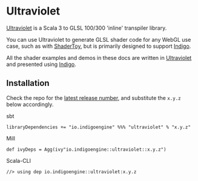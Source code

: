 # Ultraviolet

[Ultraviolet](https://github.com/PurpleKingdomGames/ultraviolet) is a Scala 3 to GLSL 100/300 'inline' transpiler library.

You can use Ultraviolet to generate GLSL shader code for any WebGL use case, such as with [ShaderToy](https://www.shadertoy.com/), but is primarily designed to support [Indigo](https://github.com/PurpleKingdomGames/indigo).

All the shader examples and demos in these docs are written in [Ultraviolet](https://github.com/PurpleKingdomGames/ultraviolet) and presented using [Indigo](https://indigoengine.io/).

## Installation

Check the repo for the [latest release number](https://github.com/PurpleKingdomGames/ultraviolet/releases), and substitute the `x.y.z` below accordingly.

sbt

```
libraryDependencies += "io.indigoengine" %%% "ultraviolet" % "x.y.z"
```

Mill

```
def ivyDeps = Agg(ivy"io.indigoengine::ultraviolet::x.y.z")
```

Scala-CLI

```
//> using dep io.indigoengine::ultraviolet:x.y.z
```

